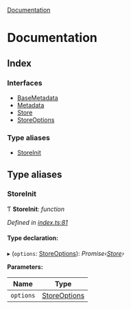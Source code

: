 [Documentation](README.md)

# Documentation

## Index

### Interfaces

* [BaseMetadata](interfaces/basemetadata.md)
* [Metadata](interfaces/metadata.md)
* [Store](interfaces/store.md)
* [StoreOptions](interfaces/storeoptions.md)

### Type aliases

* [StoreInit](README.md#storeinit)

## Type aliases

###  StoreInit

Ƭ **StoreInit**: *function*

*Defined in [index.ts:81](https://github.com/badbatch/cachemap/blob/141407d/packages/types/src/index.ts#L81)*

#### Type declaration:

▸ (`options`: [StoreOptions](interfaces/storeoptions.md)): *Promise‹[Store](interfaces/store.md)›*

**Parameters:**

Name | Type |
------ | ------ |
`options` | [StoreOptions](interfaces/storeoptions.md) |
